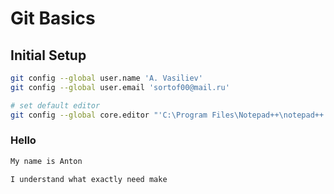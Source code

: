 # Git Basics

## Initial Setup

```sh
git config --global user.name 'A. Vasiliev'
git config --global user.email 'sortof00@mail.ru'

# set default editor
git config --global core.editor "'C:\Program Files\Notepad++\notepad++.exe' -multiInst -notabbar -nosession -noPlugin"

```


### Hello

```sh
My name is Anton

I understand what exactly need make

```

